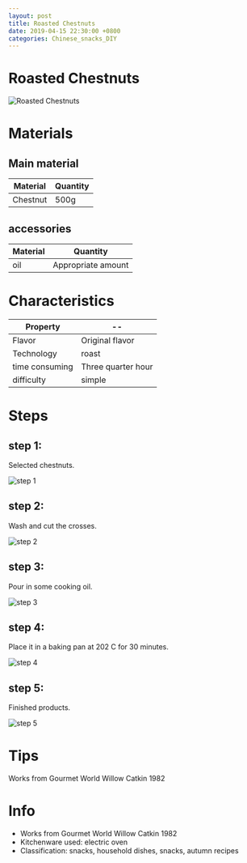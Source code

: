 ```yaml
---
layout: post
title: Roasted Chestnuts
date: 2019-04-15 22:30:00 +0800
categories: Chinese_snacks_DIY
---
```


# Roasted Chestnuts

![Roasted Chestnuts]({{site.baseurl}}/img/422343/422343.jpg)

# Materials


## Main material

Material|Quantity
--|--
Chestnut|500g

## accessories

Material|Quantity
--|--
oil|Appropriate amount

# Characteristics

Property|--
--|--
Flavor|Original flavor
Technology|roast
time consuming|Three quarter hour
difficulty|simple

# Steps

## step 1:

Selected chestnuts.

![step 1]({{site.baseurl}}/img/422343/1.jpg)

## step 2:

Wash and cut the crosses.

![step 2]({{site.baseurl}}/img/422343/2.jpg)

## step 3:

Pour in some cooking oil.

![step 3]({{site.baseurl}}/img/422343/3.jpg)

## step 4:

Place it in a baking pan at 202 C for 30 minutes.

![step 4]({{site.baseurl}}/img/422343/4.jpg)

## step 5:

Finished products.

![step 5]({{site.baseurl}}/img/422343/5.jpg)

# Tips

Works from Gourmet World Willow Catkin 1982

# Info

- Works from Gourmet World Willow Catkin 1982
- Kitchenware used: electric oven
- Classification: snacks, household dishes, snacks, autumn recipes